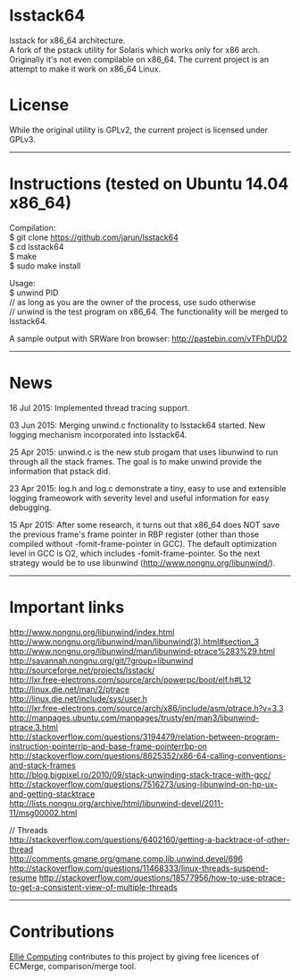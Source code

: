 # lsstack64
lsstack for x86_64 architecture.  
A fork of the pstack utility for Solaris which works only for x86 arch. Originally it's not even compilable on x86_64. The current project is an attempt to make it work on x86_64 Linux.  
  
# License  
  
While the original utility is GPLv2, the current project is licensed under GPLv3.  

**********
# Instructions (tested on Ubuntu 14.04 x86_64)  

Compilation:  
$ git clone https://github.com/jarun/lsstack64  
$ cd lsstack64  
$ make  
$ sudo make install  
  
Usage:  
$ unwind PID  
// as long as you are the owner of the process, use sudo otherwise  
// unwind is the test program on x86_64. The functionality will be merged to lsstack64.
  
A sample output with SRWare Iron browser: http://pastebin.com/vTFhDUD2  
  
**********
# News  

16 Jul 2015: Implemented thread tracing support.

03 Jun 2015: Merging unwind.c fnctionality to lsstack64 started. New logging mechanism incorporated into lsstack64.  

25 Apr 2015: unwind.c is the new stub progam that uses libunwind to run through all the stack frames. The goal is to make unwind provide the information that pstack did.  

23 Apr 2015: log.h and log.c demonstrate a tiny, easy to use and extensible logging frameowork with severity level and useful information for easy debugging.  

15 Apr 2015: After some research, it turns out that x86_64 does NOT save the previous frame's frame pointer in RBP register (other than those compiled without -fomit-frame-pointer in GCC). The default optimization level in GCC is O2, which includes -fomit-frame-pointer. So the next strategy would be to use libunwind (http://www.nongnu.org/libunwind/).  
**********  

# Important links  
http://www.nongnu.org/libunwind/index.html  
http://www.nongnu.org/libunwind/man/libunwind(3).html#section_3  
http://www.nongnu.org/libunwind/man/libunwind-ptrace%283%29.html  
http://savannah.nongnu.org/git/?group=libunwind  
http://sourceforge.net/projects/lsstack/  
http://lxr.free-electrons.com/source/arch/powerpc/boot/elf.h#L12  
http://linux.die.net/man/2/ptrace  
http://linux.die.net/include/sys/user.h  
http://lxr.free-electrons.com/source/arch/x86/include/asm/ptrace.h?v=3.3  
http://manpages.ubuntu.com/manpages/trusty/en/man3/libunwind-ptrace.3.html  
http://stackoverflow.com/questions/3194479/relation-between-program-instruction-pointerrip-and-base-frame-pointerrbp-on  
http://stackoverflow.com/questions/8625352/x86-64-calling-conventions-and-stack-frames  
http://blog.bigpixel.ro/2010/09/stack-unwinding-stack-trace-with-gcc/  
http://stackoverflow.com/questions/7516273/using-libunwind-on-hp-ux-and-getting-stacktrace  
http://lists.nongnu.org/archive/html/libunwind-devel/2011-11/msg00002.html  

  
// Threads  
http://stackoverflow.com/questions/6402160/getting-a-backtrace-of-other-thread  
http://comments.gmane.org/gmane.comp.lib.unwind.devel/696
http://stackoverflow.com/questions/11468333/linux-threads-suspend-resume
http://stackoverflow.com/questions/18577956/how-to-use-ptrace-to-get-a-consistent-view-of-multiple-threads
  
**********
# Contributions  
[Ellié Computing](http://www.elliecomputing.com/) contributes to this project by giving free licences of ECMerge, comparison/merge tool.

